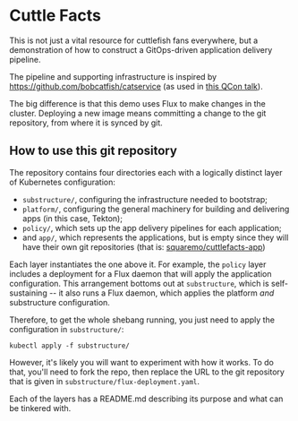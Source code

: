 # Cuttle Facts

This is not just a vital resource for cuttlefish fans everywhere, but
a demonstration of how to construct a GitOps-driven application
delivery pipeline.

The pipeline and supporting infrastructure is inspired by
https://github.com/bobcatfish/catservice (as used in [this QCon
talk][qcon-bobcatfish]).

The big difference is that this demo uses Flux to make changes in the
cluster. Deploying a new image means committing a change to the git
repository, from where it is synced by git.

[qcon-bobcatfish]: https://www.infoq.com/presentations/tekton-ci-cd/

## How to use this git repository

The repository contains four directories each with a logically
distinct layer of Kubernetes configuration:

 - `substructure/`, configuring the infrastructure needed to
   bootstrap;
 - `platform/`, configuring the general machinery for building and
   delivering apps (in this case, Tekton);
 - `policy/`, which sets up the app delivery pipelines for each
   application;
 - and `app/`, which represents the applications, but is empty since
   they will have their own git repositories (that is:
   [squaremo/cuttlefacts-app][app-repo])

Each layer instantiates the one above it. For example, the `policy`
layer includes a deployment for a Flux daemon that will apply the
application configuration. This arrangement bottoms out at
`substructure`, which is self-sustaining -- it also runs a Flux
daemon, which applies the platform _and_ substructure configuration.

Therefore, to get the whole shebang running, you just need to apply
the configuration in `substructure/`:

    kubectl apply -f substructure/

However, it's likely you will want to experiment with how it works. To
do that, you'll need to fork the repo, then replace the URL to the git
repository that is given in `substructure/flux-deployment.yaml`.

Each of the layers has a README.md describing its purpose and what can
be tinkered with.

[app-repo]: https://github.com/squaremo/cuttlefacts-app
